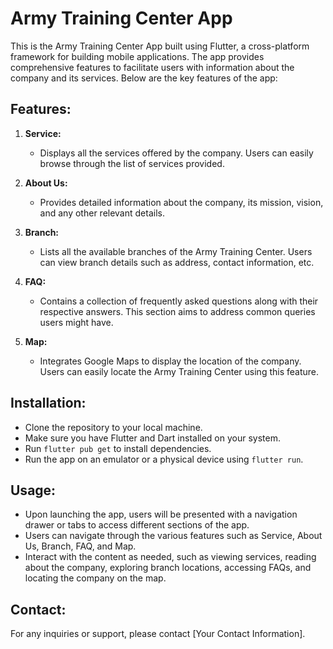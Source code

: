 # Army Training Center App

This is the Army Training Center App built using Flutter, a cross-platform framework for building mobile applications. The app provides comprehensive features to facilitate users with information about the company and its services. Below are the key features of the app:

## Features:

1. **Service:**
   - Displays all the services offered by the company. Users can easily browse through the list of services provided.

2. **About Us:**
   - Provides detailed information about the company, its mission, vision, and any other relevant details.

3. **Branch:**
   - Lists all the available branches of the Army Training Center. Users can view branch details such as address, contact information, etc.

4. **FAQ:**
   - Contains a collection of frequently asked questions along with their respective answers. This section aims to address common queries users might have.

5. **Map:**
   - Integrates Google Maps to display the location of the company. Users can easily locate the Army Training Center using this feature.

## Installation:

- Clone the repository to your local machine.
- Make sure you have Flutter and Dart installed on your system.
- Run `flutter pub get` to install dependencies.
- Run the app on an emulator or a physical device using `flutter run`.

## Usage:

- Upon launching the app, users will be presented with a navigation drawer or tabs to access different sections of the app.
- Users can navigate through the various features such as Service, About Us, Branch, FAQ, and Map.
- Interact with the content as needed, such as viewing services, reading about the company, exploring branch locations, accessing FAQs, and locating the company on the map.

## Contact:

For any inquiries or support, please contact [Your Contact Information].
